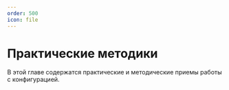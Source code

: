 ```yaml
---
order: 500
icon: file
---
```


# Практические методики

В этой главе содержатся практические и методические приемы работы с конфигурацией.
